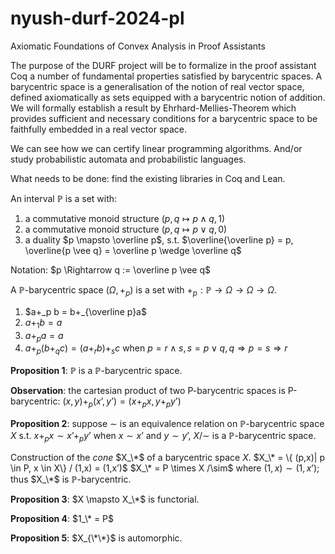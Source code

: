 # nyush-durf-2024-pl

Axiomatic Foundations of Convex Analysis in Proof Assistants

The purpose of the DURF project will be to formalize in the proof assistant Coq
a number of fundamental properties satisfied by barycentric spaces.
A barycentric space is a generalisation of the notion of real vector space,
defined axiomatically as sets equipped with a barycentric notion of addition.
We will formally establish a result by Ehrhard-Mellies-Theorem which provides
sufficient and necessary conditions for a barycentric space to be faithfully
embedded in a real vector space.

We can see how we can certify linear programming algorithms.
And/or study probabilistic automata and probabilistic languages.

What needs to be done: find the existing libraries in Coq and Lean.



An interval $\mathbb{P}$ is a set with:
1. a commutative monoid structure $(p,q \mapsto p \wedge q,1)$
2. a commutative monoid structure $(p,q \mapsto p \vee q,0)$
3. a duality $p \mapsto \overline p$, s.t. $\overline{\overline p} = p, \overline{p \vee q} = \overline p \wedge \overline q$

Notation: $p \Rightarrow q := \overline p \vee q$

A $\mathbb{P}$-barycentric space $(\Omega,+_p)$ is a set with $+_p: \mathbb{P} \rightarrow \Omega \rightarrow \Omega \rightarrow \Omega$.
1. $a+_p b = b+_{\overline p}a$
2. $a+_1b = a$
3. $a+_pa=a$
4. $a+_p(b+_qc) = (a+_rb)+_sc$ when $p = r \wedge s, s = p \vee q, q \Rightarrow p = s \Rightarrow r$

**Proposition 1**: $\mathbb{P}$ is a $\mathbb{P}$-barycentric space.

**Observation**: the cartesian product of two P-barycentric spaces is P-barycentric:
$(x,y)+_p(x’,y’) = (x+_px,y+_py’)$

**Proposition 2**: suppose $\sim$ is an equivalence relation on $\mathbb{P}$-barycentric space $X$ s.t. $x+_px \sim x’+_py’$ when $x\sim x’$ and $y\sim y’$, $X/\sim$ is a $\mathbb{P}$-barycentric space.

Construction of the _cone_ $X_\*$ of a barycentric space $X$.
$X_\* = \{ (p,x)| p \in P, x \in X\} / (1,x) = (1,x’)$
$X_\* = P \times X /\sim$ where $(1,x)\sim(1,x’)$; thus $X_\*$ is $\mathbb{P}$-barycentric.

**Proposition 3**: $X \mapsto X_\*$ is functorial.

**Proposition 4**: $1_\* = P$

**Proposition 5**: $X_{\*\*}$ is automorphic.

